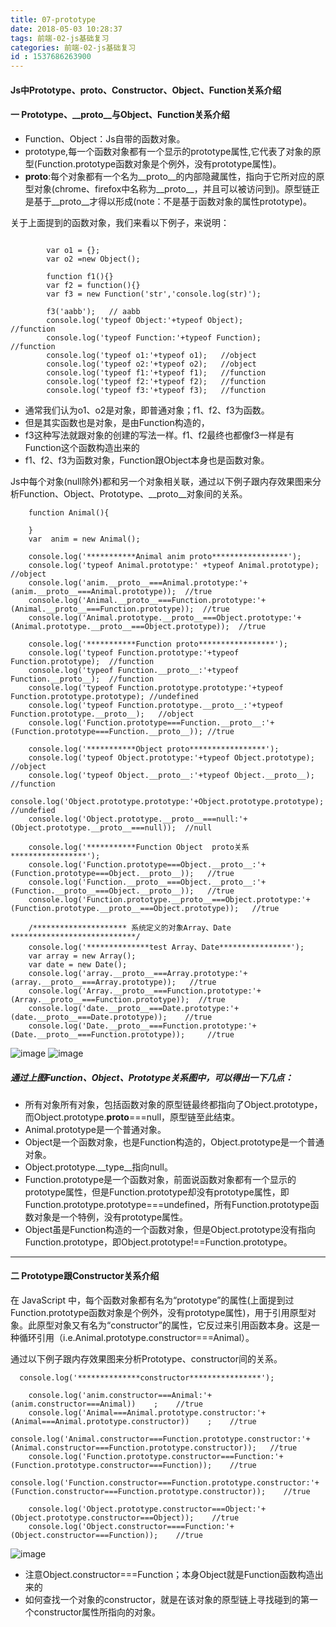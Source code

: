 ```yaml
---
title: 07-prototype
date: 2018-05-03 10:28:37
tags: 前端-02-js基础复习
categories: 前端-02-js基础复习
id : 1537686263900
---
```

#### Js中Prototype、__proto__、Constructor、Object、Function关系介绍
#### 一    Prototype、__proto__与Object、Function关系介绍
-   Function、Object：Js自带的函数对象。
-   prototype,每一个函数对象都有一个显示的prototype属性,它代表了对象的原型(Function.prototype函数对象是个例外，没有prototype属性)。
-   __proto__:每个对象都有一个名为__proto__的内部隐藏属性，指向于它所对应的原型对象(chrome、firefox中名称为__proto__，并且可以被访问到)。原型链正是基于__proto__才得以形成(note：不是基于函数对象的属性prototype)。  
   
关于上面提到的函数对象，我们来看以下例子，来说明：

```

        var o1 = {};
        var o2 =new Object();
        
        function f1(){}
        var f2 = function(){}
        var f3 = new Function('str','console.log(str)');
    
        f3('aabb');   // aabb
        console.log('typeof Object:'+typeof Object);            //function
        console.log('typeof Function:'+typeof Function);        //function
        console.log('typeof o1:'+typeof o1);   //object
        console.log('typeof o2:'+typeof o2);   //object
        console.log('typeof f1:'+typeof f1);   //function
        console.log('typeof f2:'+typeof f2);   //function
        console.log('typeof f3:'+typeof f3);   //function
```
- 通常我们认为o1、o2是对象，即普通对象；f1、f2、f3为函数。
- 但是其实函数也是对象，是由Function构造的，
- f3这种写法就跟对象的创建的写法一样。f1、f2最终也都像f3一样是有Function这个函数构造出来的
- f1、f2、f3为函数对象，Function跟Object本身也是函数对象。
 
Js中每个对象(null除外)都和另一个对象相关联，通过以下例子跟内存效果图来分析Function、Object、Prototype、__proto__对象间的关系。

```
    function Animal(){
        
    }
    var  anim = new Animal();
    
    console.log('***********Animal anim proto*****************');
    console.log('typeof Animal.prototype:' +typeof Animal.prototype);  //object 
    console.log('anim.__proto__===Animal.prototype:'+(anim.__proto__===Animal.prototype));  //true
    console.log('Animal.__proto__===Function.prototype:'+(Animal.__proto__===Function.prototype));  //true
    console.log('Animal.prototype.__proto__===Object.prototype:'+(Animal.prototype.__proto__===Object.prototype));  //true
    
    console.log('***********Function proto*****************');
    console.log('typeof Function.prototype:'+typeof Function.prototype);  //function
    console.log('typeof Function.__proto__:'+typeof Function.__proto__);  //function
    console.log('typeof Function.prototype.prototype:'+typeof Function.prototype.prototype); //undefined
    console.log('typeof Function.prototype.__proto__:'+typeof Function.prototype.__proto__);   //object
    console.log('Function.prototype===Function.__proto__:'+(Function.prototype===Function.__proto__)); //true

    console.log('***********Object proto*****************');
    console.log('typeof Object.prototype:'+typeof Object.prototype);  //object
    console.log('typeof Object.__proto__:'+typeof Object.__proto__);  //function
    console.log('Object.prototype.prototype:'+Object.prototype.prototype);  //undefied
    console.log('Object.prototype.__proto__===null:'+(Object.prototype.__proto__===null));  //null

    console.log('***********Function Object  proto关系*****************');
    console.log('Function.prototype===Object.__proto__:'+(Function.prototype===Object.__proto__));   //true
    console.log('Function.__proto__===Object.__proto__:'+(Function.__proto__===Object.__proto__));   //true
    console.log('Function.prototype.__proto__===Object.prototype:'+(Function.prototype.__proto__===Object.prototype));   //true

    /********************* 系统定义的对象Array、Date ****************************/
    console.log('**************test Array、Date****************');      
    var array = new Array();
    var date = new Date();
    console.log('array.__proto__===Array.prototype:'+(array.__proto__===Array.prototype));   //true
    console.log('Array.__proto__===Function.prototype:'+(Array.__proto__===Function.prototype));  //true
    console.log('date.__proto__===Date.prototype:'+(date.__proto__===Date.prototype));    //true
    console.log('Date.__proto__===Function.prototype:'+(Date.__proto__===Function.prototype));     //true
```
![image](http://www.blogjava.net/images/blogjava_net/heavensay/web-front/8164530.png)
![image](http://www.blogjava.net/images/blogjava_net/heavensay/web-front/35166462.png)

##### 通过上图Function、Object、Prototype关系图中，可以得出一下几点：
- 所有对象所有对象，包括函数对象的原型链最终都指向了Object.prototype，而Object.prototype.__proto__===null，原型链至此结束。
- Animal.prototype是一个普通对象。
- Object是一个函数对象，也是Function构造的，Object.prototype是一个普通对象。
- Object.prototype.__type__指向null。
- Function.prototype是一个函数对象，前面说函数对象都有一个显示的prototype属性，但是Function.prototype却没有prototype属性，即Function.prototype.prototype===undefined，所有Function.prototype函数对象是一个特例，没有prototype属性。
- Object虽是Function构造的一个函数对象，但是Object.prototype没有指向Function.prototype，即Object.prototype!==Function.prototype。


---

#### 二  Prototype跟Constructor关系介绍
在 JavaScript 中，每个函数对象都有名为“prototype”的属性(上面提到过Function.prototype函数对象是个例外，没有prototype属性)，用于引用原型对象。此原型对象又有名为“constructor”的属性，它反过来引用函数本身。这是一种循环引用（i.e.Animal.prototype.constructor===Animal）。  

通过以下例子跟内存效果图来分析Prototype、constructor间的关系。

```
  console.log('**************constructor****************'); 

    console.log('anim.constructor===Animal:'+(anim.constructor===Animal))    ;    //true
    console.log('Animal===Animal.prototype.constructor:'+(Animal===Animal.prototype.constructor))    ;    //true
    console.log('Animal.constructor===Function.prototype.constructor:'+(Animal.constructor===Function.prototype.constructor));   //true
    console.log('Function.prototype.constructor===Function:'+(Function.prototype.constructor===Function));    //true
    console.log('Function.constructor===Function.prototype.constructor:'+(Function.constructor===Function.prototype.constructor));    //true

    console.log('Object.prototype.constructor===Object:'+(Object.prototype.constructor===Object));    //true
    console.log('Object.constructor====Function:'+(Object.constructor===Function));    //true
```
![image](http://www.blogjava.net/images/blogjava_net/heavensay/web-front/8199006.png)
- 注意Object.constructor===Function；本身Object就是Function函数构造出来的        
- 如何查找一个对象的constructor，就是在该对象的原型链上寻找碰到的第一个constructor属性所指向的对象。